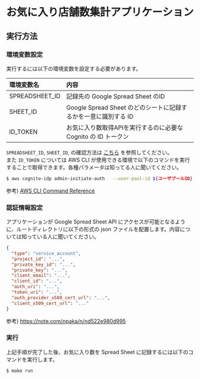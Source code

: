 # お気に入り店舗数集計アプリケーション

## 実行方法

### 環境変数設定
実行するには以下の環境変数を設定する必要があります。

| 環境変数名          | 内容                                          |
|:---------------|:--------------------------------------------|
| SPREADSHEET_ID | 記録先の Google Spread Sheet のID                |
| SHEET_ID       | Google Spread Sheet のどのシートに記録するかを一意に識別する ID |
| ID_TOKEN       | お気に入り数取得APIを実行するのに必要な Cognito の ID トークン     |

`SPREADSHEET_ID`, `SHEET_ID`, の確認方法は [こちら](https://developers.google.com/sheets/api/guides/concepts) を参照してください。
<br>また `ID_TOKEN` については AWS CLI が使用できる環境で以下のコマンドを実行することで取得できます。各種パラメータは知ってる人に聞いてください。

```bash
$ aws cognito-idp admin-initiate-auth   --user-pool-id ${ユーザプールID}   --client-id ${クライアントID}   --auth-flow "ADMIN_USER_PASSWORD_AUTH"   --auth-parameters USERNAME=${ユーザ名},PASSWORD=${パスワード}   --profile ${プロファイル名} | python -c "import json,sys; print(json.load(sys.stdin).get('AuthenticationResult').get('IdToken'))"
```
参考) [AWS CLI Command Reference](https://docs.aws.amazon.com/cli/latest/reference/cognito-idp/admin-initiate-auth.html)

### 認証情報設定
アプリケーションが Google Spread Sheet API にアクセスが可能となるように、ルートディレクトリに以下の形式の json ファイルを配置します。内容については知っている人に聞いてください。
```json
{
  "type": "service_account",
  "project_id": "...",
  "private_key_id": "...",
  "private_key": "...",
  "client_email": "...",
  "client_id": "...",
  "auth_uri": "...",
  "token_uri": "...",
  "auth_provider_x509_cert_url": "...",
  "client_x509_cert_url": "..."
}
```
参考) https://note.com/npaka/n/nd522e980d995

### 実行
上記手順が完了した後、お気に入り数を Spread Sheet に記録するには以下のコマンドを実行します。
```bash
$ make run
```


